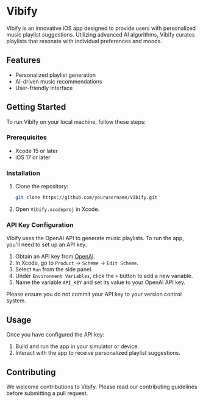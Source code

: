 # Vibify

Vibify is an innovative iOS app designed to provide users with personalized music playlist suggestions. Utilizing advanced AI algorithms, Vibify curates playlists that resonate with individual preferences and moods.

## Features

- Personalized playlist generation
- AI-driven music recommendations
- User-friendly interface

## Getting Started

To run Vibify on your local machine, follow these steps:

### Prerequisites

- Xcode 15 or later
- iOS 17 or later

### Installation

1. Clone the repository:
   ```bash
   git clone https://github.com/yourusername/Vibify.git
   ```
2. Open `Vibify.xcodeproj` in Xcode.

### API Key Configuration

Vibify uses the OpenAI API to generate music playlists. To run the app, you'll need to set up an API key.

1. Obtain an API key from [OpenAI](https://openai.com/).
2. In Xcode, go to `Product` -> `Scheme` -> `Edit Scheme`.
3. Select `Run` from the side panel.
4. Under `Environment Variables`, click the `+` button to add a new variable.
5. Name the variable `API_KEY` and set its value to your OpenAI API key.

Please ensure you do not commit your API key to your version control system.

## Usage

Once you have configured the API key:

1. Build and run the app in your simulator or device.
2. Interact with the app to receive personalized playlist suggestions.

## Contributing

We welcome contributions to Vibify. Please read our contributing guidelines before submitting a pull request.

```